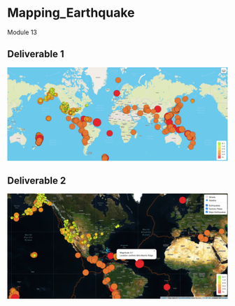 # Mapping_Earthquake
Module 13
## Deliverable 1
![image](https://github.com/aisligrace/Mapping_Earthquake/blob/main/Screen%20Shot%202022-03-26%20at%2010.49.46%20AM.png)

## Deliverable 2
![image](https://github.com/aisligrace/Mapping_Earthquake/blob/main/Screen%20Shot%202022-03-26%20at%202.20.18%20PM.png)
